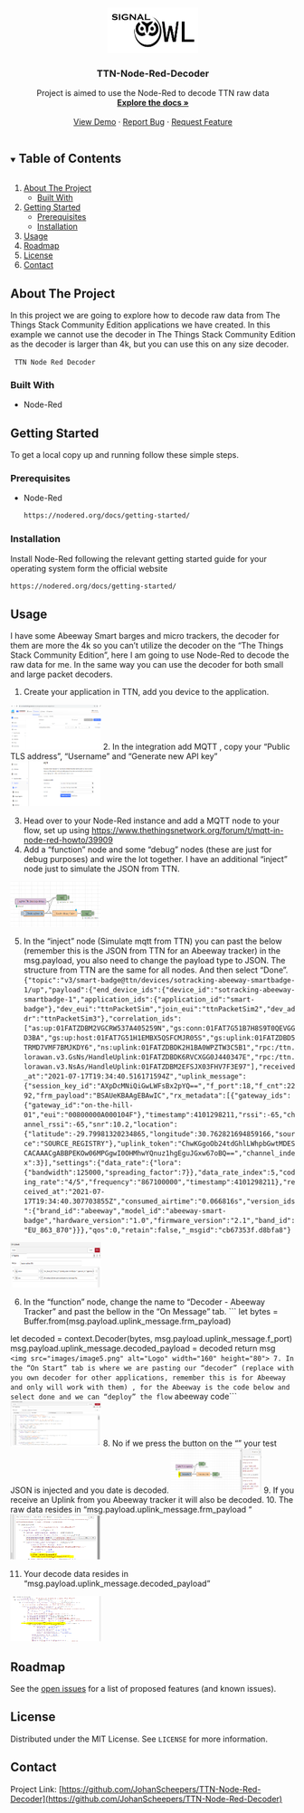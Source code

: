﻿<!-- PROJECT LOGO -->
<br />
<p align="center">
  <a href="https://github.com/JohanScheepers/TTN-Node-Red-Decoder">
    <img src="images/SIGNALOWL.jpg" alt="Logo" width="160" height="80">
  </a>

  <h3 align="center"> TTN-Node-Red-Decoder </h3>

  <p align="center">
    Project is aimed to use the Node-Red to decode TTN raw data
    <br />
    <a href="https://github.com/JohanScheepers/TTN-Node-Red-Decoder"><strong>Explore the docs »</strong></a>
    <br />
    <br />
    <a href="https://github.com/JohanScheepers/TTN-Node-Red-Decoder/blob/main/images/gatewayRadius.gif">View Demo</a>
    ·
    <a href="https://github.com/JohanScheepers/TTN-Node-Red-Decoder/issues">Report Bug</a>
    ·
    <a href="https://github.com/JohanScheepers/TTN-Node-Red-Decoder/issues">Request Feature</a>
  </p>
</p>



<!-- TABLE OF CONTENTS -->
<details open="open">
  <summary><h2 style="display: inline-block">Table of Contents</h2></summary>
  <ol>
    <li>
      <a href="#about-the-project">About The Project</a>
      <ul>
        <li><a href="#built-with">Built With</a></li>
      </ul>
    </li>
    <li>
      <a href="#getting-started">Getting Started</a>
      <ul>
        <li><a href="#prerequisites">Prerequisites</a></li>
        <li><a href="#installation">Installation</a></li>
      </ul>
    </li>
    <li><a href="#usage">Usage</a></li> 
    <li><a href="#roadmap">Roadmap</a></li>
    <li><a href="#license">License</a></li>
    <li><a href="#contact">Contact</a></li>
  </ol>
</details>



<!-- ABOUT THE PROJECT -->
## About The Project

In this project we are going to explore how to decode raw data from The Things Stack Community Edition applications we have created. In this example we cannot use the decoder in The Things Stack Community Edition as the decoder is larger than 4k, but you can use this on any size decoder.


` TTN Node Red Decoder`


### Built With

* []()Node-Red



<!-- GETTING STARTED -->
## Getting Started

To get a local copy up and running follow these simple steps.

### Prerequisites

* Node-Red
  ```sh
  https://nodered.org/docs/getting-started/
  ```




### Installation

 Install Node-Red following the relevant getting started guide for your operating system form the official website
   ```sh
   https://nodered.org/docs/getting-started/
   ```




<!-- USAGE EXAMPLES -->
## Usage

I have some Abeeway Smart barges and micro trackers, the decoder for them are more the 4k so you can’t utilize the decoder on the “The Things Stack Community Edition”, here I am going to use Node-Red to decode the raw data for me. In the same way you can use the decoder for both small and large packet decoders.

1. Create your application in TTN, add you device to the application. 
<img src="images/image1.png" alt="Logo" width="160" height="80">
2. In the integration add MQTT , copy your “Public TLS address”, “Username” and “Generate new API key”
<img src="images/image2.png" alt="Logo" width="160" height="80">

3. Head over to  your Node-Red instance and add a MQTT node to your flow, set up using https://www.thethingsnetwork.org/forum/t/mqtt-in-node-red-howto/39909
4. Add a “function” node and some “debug” nodes (these are just for debug purposes) and wire the lot together. I have an additional “inject” node just to simulate the JSON from TTN. 
<img src="images/image3.png" alt="Logo" width="160" height="80">

5. In the “inject” node (Simulate mqtt from TTN) you can past the below (remember this is the JSON from TTN for an Abeeway tracker) in the msg.payload, you also need to change the payload type to JSON. The structure from TTN are the same for all nodes. And then select “Done”. ``` {"topic":"v3/smart-badge@ttn/devices/sotracking-abeeway-smartbadge-1/up","payload":{"end_device_ids":{"device_id":"sotracking-abeeway-smartbadge-1","application_ids":{"application_id":"smart-badge"},"dev_eui":"ttnPacketSim","join_eui":"ttnPacketSim2","dev_addr":"ttnPacketSim3"},"correlation_ids":["as:up:01FATZDBM2VGCRW537A405259N","gs:conn:01FAT7G51B7H8S9T0QEVGGD3BA","gs:up:host:01FAT7G51H1EMBX5QSFCMJR05S","gs:uplink:01FATZDBD5TRMD7VMF7BMJKDY6","ns:uplink:01FATZDBDK2H1BA0WPZTW3C5B1","rpc:/ttn.lorawan.v3.GsNs/HandleUplink:01FATZDBDK6RVCXGG0J440347E","rpc:/ttn.lorawan.v3.NsAs/HandleUplink:01FATZDBM2EFSJX03FHV7F3E97"],"received_at":"2021-07-17T19:34:40.516171594Z","uplink_message":{"session_key_id":"AXpDcMNiQiGwLWFsBx2pYQ==","f_port":18,"f_cnt":2292,"frm_payload":"BSAUeKBAAgEBAwIC","rx_metadata":[{"gateway_ids":{"gateway_id":"on-the-hill-01","eui":"00800000A000104F"},"timestamp":4101298211,"rssi":-65,"channel_rssi":-65,"snr":10.2,"location":{"latitude":-29.79981320234865,"longitude":30.762821694859166,"source":"SOURCE_REGISTRY"},"uplink_token":"ChwKGgoOb24tdGhlLWhpbGwtMDESCACAAACgABBPEKOw06MPGgwI0OHMhwYQnuz1hgEguJGxw67oBQ==","channel_index":3}],"settings":{"data_rate":{"lora":{"bandwidth":125000,"spreading_factor":7}},"data_rate_index":5,"coding_rate":"4/5","frequency":"867100000","timestamp":4101298211},"received_at":"2021-07-17T19:34:40.307703855Z","consumed_airtime":"0.066816s","version_ids":{"brand_id":"abeeway","model_id":"abeeway-smart-badge","hardware_version":"1.0","firmware_version":"2.1","band_id":"EU_863_870"}}},"qos":0,"retain":false,"_msgid":"cb67353f.d8bfa8"} ```
 <img src="images/image4.png" alt="Logo" width="160" height="80">

6. In the “function” node, change the name to “Decoder - Abeeway Tracker” and past the bellow in the “On Message” tab. ``` let bytes = Buffer.from(msg.payload.uplink_message.frm_payload)

let decoded = context.Decoder(bytes, msg.payload.uplink_message.f_port)
msg.payload.uplink_message.decoded_payload = decoded
return msg``` 
<img src="images/image5.png" alt="Logo" width="160" height="80">
7. In the “On Start” tab is where we are pasting our “decoder” (replace with you own decoder for other applications, remember this is for Abeeway and only will work with them) , for the Abeeway is the code below and select done and we can “deploy” the flow ``` abeeway code``` 
<img src="images/image6.png" alt="Logo" width="160" height="80">
8. No if we press the button on the “” your test JSON is injected and you date is decoded. 
<img src="images/image7.png" alt="Logo" width="160" height="80">
9. If you receive an Uplink from you Abeeway tracker it will also be decoded.
10. The raw data resides in “msg.payload.uplink_message.frm_payload “
<img src="images/image8.png" alt="Logo" width="160" height="80">

11. Your decode data resides in “msg.payload.uplink_message.decoded_payload” 
<img src="images/image9.png" alt="Logo" width="160" height="80">




<!-- ROADMAP -->
## Roadmap

See the [open issues](https://github.com/JohanScheepers/TTN-Node-Red-Decoder/issues) for a list of proposed features (and known issues).



<!-- LICENSE -->
## License

Distributed under the MIT License. See `LICENSE` for more information.



<!-- CONTACT -->
## Contact


Project Link: [https://github.com/JohanScheepers/TTN-Node-Red-Decoder](https://github.com/JohanScheepers/TTN-Node-Red-Decoder)






<!-- MARKDOWN LINKS & IMAGES -->
<!-- https://www.markdownguide.org/basic-syntax/#reference-style-links -->

[forks-shield]: https://img.shields.io/github/forks/JohanScheepers/repo.svg?style=for-the-badge
[forks-url]: https://github.com/JohanScheepers/repo/network/members
[stars-shield]: https://img.shields.io/github/stars/JohanScheepers/repo.svg?style=for-the-badge
[stars-url]:https://github.com/JohanScheepers/TTN-Node-Red-Decoder/stargazers
[issues-shield]: https://img.shields.io/github/issues/JohanScheepers/repo.svg?style=for-the-badge
[issues-url]: https://github.com/JohanScheepers/repo/issues
[license-shield]: https://img.shields.io/github/license/JohanScheepers/repo.svg?style=for-the-badge
[license-url]: https://github.com/JohanScheepers/repo/blob/master/LICENSE.txt
[linkedin-shield]: https://img.shields.io/badge/-LinkedIn-black.svg?style=for-the-badge&logo=linkedin&colorB=555
[linkedin-url]: https://www.linkedin.com/in/johan-scheepers-6a263514a/


